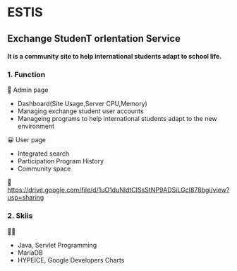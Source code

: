 # ESTIS
## Exchange StudenT orIentation Service
#### It is a community site to help international students adapt to school life.

### 1. Function

👔 Admin page
- Dashboard(Site Usage,Server CPU,Memory)
- Managing exchange student user accounts
- Manageing programs to help international students adapt to the new environment

😀 User page
- Integrated search
- Participation Program History
- Community space

🔗 https://drive.google.com/file/d/1uO1duNldtCISsStNP9ADSiLGcI878bgi/view?usp=sharing

### 2. Skiis

👩‍💻 
- Java, Servlet Programming
- MariaDB
- HYPEICE, Google Developers Charts
